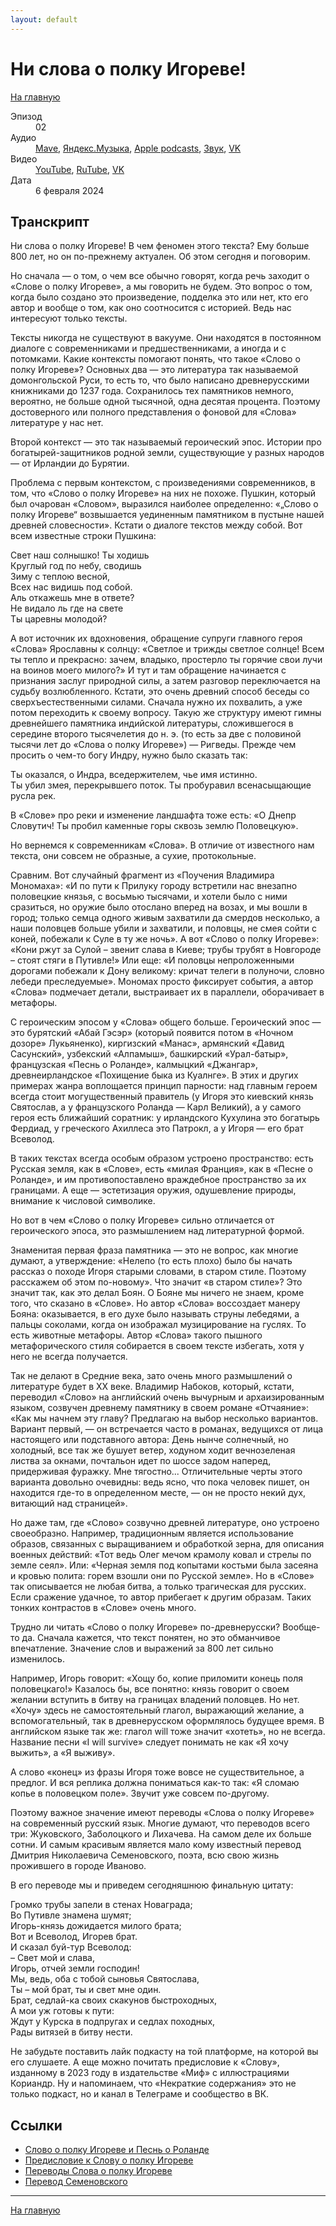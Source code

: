 ```yaml
---
layout: default
---
```


# Ни слова о полку Игореве!

[На главную](./index.html)

<dl>
<dt>Эпизод</dt>
<dd>02</dd>
<dt>Аудио</dt>
<dd><a href="https://nonbrevia.mave.digital/ep-3">Mave</a>, <a href="https://music.yandex.ru/album/28385653/track/122088412">Яндекс.Музыка</a>, <a href="https://podcasts.apple.com/ru/podcast/%D0%BD%D0%B8-%D1%81%D0%BB%D0%BE%D0%B2%D0%B0-%D0%BE-%D0%BF%D0%BE%D0%BB%D0%BA%D1%83-%D0%B8%D0%B3%D0%BE%D1%80%D0%B5%D0%B2%D0%B5/id1718619044?i=1000644307414">Apple podcasts</a>, <a href="https://zvuk.com/episode/136534052">Звук</a>, <a href="https://vk.com/podcast-222396379_456239019">VK</a></dd>
<dt>Видео</dt>
<dd><a href="https://www.youtube.com/watch?v=VGA2RVgEn8I">YouTube</a>, <a href="https://rutube.ru/video/9c49912e2f1c57eaa2f8672ac11bc3a7/">RuTube</a>, <a href="https://vk.com/video-222396379_456239023">VK</a></dd>
<dt>Дата</dt>
<dd>6 февраля 2024</dd>
</dl>

## Транскрипт

Ни слова о полку Игореве! В чем феномен этого текста? Ему больше 800 лет, но он по-прежнему актуален. Об этом сегодня и поговорим.

Но сначала — о том, о чем все обычно говорят, когда речь заходит о «Слове о полку Игореве», а мы говорить не будем. Это вопрос о том, когда было создано это произведение, подделка это или нет, кто его автор и вообще о том, как оно соотносится с историей. Ведь нас интересуют только тексты. 

Тексты никогда не существуют в вакууме. Они находятся в постоянном диалоге с современниками и предшественниками, а иногда и с потомками. Какие контексты помогают понять, что такое «Слово о полку Игореве»? Основных два — это литература так называемой домонгольской Руси, то есть то, что было написано древнерусскими книжниками до 1237 года. Сохранилось тех памятников немного, вероятно, не больше одной тысячной, одна десятая процента. Поэтому достоверного или полного представления о фоновой для «Слова» литературе у нас нет. 

Второй контекст — это так называемый героический эпос. Истории про богатырей-защитников родной земли, существующие у разных народов — от Ирландии до Бурятии.

Проблема с первым контекстом, с произведениями современников, в том, что «Слово о полку Игореве» на них не похоже. Пушкин, который был очарован «Словом», выразился наиболее определенно: «„Слово о полку Игореве“ возвышается уединенным памятником в пустыне нашей древней словесности». Кстати о диалоге текстов между собой. Вот всем известные строки Пушкина: 

Свет наш солнышко! Ты ходишь <br/>
Круглый год по небу, сводишь<br/>
Зиму с теплою весной,<br/>
Всех нас видишь под собой.<br/>
Аль откажешь мне в ответе?<br/>
Не видало ль где на свете<br/>
Ты царевны молодой?

А вот источник их вдохновения, обращение супруги главного героя «Слова» Ярославны к солнцу: «Светлое и трижды светлое солнце! Всем ты тепло и прекрасно: зачем, владыко, простерло ты горячие свои лучи на воинов моего милого?» И тут и там обращение начинается с признания заслуг природной силы, а затем разговор переключается на судьбу возлюбленного. Кстати, это очень древний способ беседы со сверхъестественными силами. Сначала нужно их похвалить, а уже потом переходить к своему вопросу. Такую же структуру имеют гимны древнейшего памятника индийской литературы, сложившегося в середине второго тысячелетия до н. э. (то есть за две с половиной тысячи лет до «Слова о полку Игореве») — Ригведы. Прежде чем просить о чем-то богу Индру, нужно было сказать так: 

Ты оказался, о Индра, вседержителем, чье имя истинно. <br/>
Ты убил змея, перекрывшего поток. Ты пробуравил всенасыщающие русла рек.

В «Слове» про реки и изменение ландшафта тоже есть: «О Днепр Словутич! Ты пробил каменные горы сквозь землю Половецкую».

Но вернемся к современникам «Слова». В отличие от известного нам текста, они совсем не образные, а сухие, протокольные. 

Сравним. Вот случайный фрагмент из «Поучения Владимира Мономаха»: «И по пути к Прилуку городу встретили нас внезапно половецкие князья, с восьмью тысячами, и хотели было с ними сразиться, но оружие было отослано вперед на возах, и мы вошли в город; только семца одного живым захватили да смердов несколько, а наши половцев больше убили и захватили, и половцы, не смея сойти с коней, побежали к Суле в ту же ночь». А вот «Слово о полку Игореве»: «Кони ржут за Сулой – звенит слава в Киеве; трубы трубят в Новгороде – стоят стяги в Путивле!» Или еще: «И половцы непроложенными дорогами побежали к Дону великому: кричат телеги в полуночи, словно лебеди преследуемые». Мономах просто фиксирует события, а автор «Слова» подмечает детали, выстраивает их в параллели, оборачивает в метафоры.

С героическим эпосом у «Слова» общего больше. Героический эпос — это бурятский «Абай Гэсэр» (который появится потом в «Ночном дозоре» Лукьяненко), киргизский «Манас», армянский «Давид Сасунский», узбекский «Алпамыш», башкирский «Урал-батыр», французская «Песнь о Роланде», калмыцкий «Джангар», древнеирландское «Похищение быка из Куалнге». В этих и других примерах жанра воплощается принцип парности: над главным героем всегда стоит могущественный правитель (у Игоря это киевский князь Святослав, а у французского Роланда — Карл Великий), а у самого героя есть ближайший соратник: у ирландского Кухулина это богатырь Фердиад, у греческого Ахиллеса это Патрокл, а у Игоря — его брат Всеволод.

В таких текстах всегда особым образом устроено пространство: есть Русская земля, как в «Слове», есть «милая Франция», как в «Песне о Роланде», и им противопоставлено враждебное пространство за их границами. А еще — эстетизация оружия, одушевление природы, внимание к числовой символике. 

Но вот в чем «Слово о полку Игореве» сильно отличается от героического эпоса, это размышлением над литературной формой. 

Знаменитая первая фраза памятника — это не вопрос, как многие думают, а утверждение: «Нелепо (то есть плохо) было бы начать рассказ о походе Игоря старыми словами, в старом стиле. Поэтому расскажем об этом по-новому». Что значит «в старом стиле»? Это значит так, как это делал Боян. О Бояне мы ничего не знаем, кроме того, что сказано в «Слове». Но автор «Слова» воссоздает манеру Бояна: оказывается, в его духе было называть струны лебедями, а пальцы соколами, когда он изображал музицирование на гуслях. То есть животные метафоры. Автор «Слова» такого пышного метафорического стиля собирается в своем тексте избегать, хотя у него не всегда получается.

Так не делают в Средние века, зато очень много размышлений о литературе будет в XX веке. Владимир Набоков, который, кстати, переводил «Слово» на английский очень вычурным и архаизированным языком, созвучен древнему памятнику в своем романе «Отчаяние»: «Как мы начнем эту главу? Предлагаю на выбор несколько вариантов. Вариант первый, — он встречается часто в романах, ведущихся от лица настоящего или подставного автора: День нынче солнечный, но холодный, все так же бушует ветер, ходуном ходит вечнозеленая листва за окнами, почтальон идет по шоссе задом наперед, придерживая фуражку. Мне тягостно... Отличительные черты этого варианта довольно очевидны: ведь ясно, что пока человек пишет, он находится где-то в определенном месте, — он не просто некий дух, витающий над страницей».

Но даже там, где «Слово» созвучно древней литературе, оно устроено своеобразно. Например, традиционным является использование образов, связанных с выращиванием и обработкой зерна, для описания военных действий: «Тот ведь Олег мечом крамолу ковал и стрелы по земле сеял». Или: «Черная земля под копытами костьми была засеяна и кровью полита: горем взошли они по Русской земле». Но в «Слове» так описывается не любая битва, а только трагическая для русских. Если сражение удачное, то автор прибегает к другим образам. Таких тонких контрастов в «Слове» очень много.

Трудно ли читать «Слово о полку Игореве» по-древнерусски? Вообще-то да. Сначала кажется, что текст понятен, но это обманчивое впечатление. Значение слов и выражений за 800 лет сильно изменилось. 

Например, Игорь говорит: «Хощу бо, копие приломити конець поля половецкаго!» Казалось бы, все понятно: князь говорит о своем желании вступить в битву на границах владений половцев. Но нет. «Хочу» здесь не самостоятельный глагол, выражающий желание, а вспомогательный, так в древнерусском оформлялось будущее время. В английском языке так же: глагол will тоже значит «хотеть», но не всегда. Название песни «I will survive» следует понимать не как «Я хочу выжить», а «Я выживу». 

А слово «конец» из фразы Игоря тоже вовсе не существительное, а предлог. И вся реплика должна пониматься как-то так: «Я сломаю копье в половецком поле». Звучит уже совсем по-другому.

Поэтому важное значение имеют переводы «Слова о полку Игореве» на современный русский язык. Многие думают, что переводов всего три: Жуковского, Заболоцкого и Лихачева. На самом деле их больше сотни. И самым красивым является мало кому известный перевод Дмитрия Николаевича Семеновского, поэта, всю свою жизнь прожившего в городе Иваново.

В его переводе мы и приведем сегодняшнюю финальную цитату:

Громко трубы запели в стенах Новаграда;<br/>
Во Путивле знамена шумят;<br/>
Игорь-князь дожидается милого брата;<br/>
Вот и Всеволод, Игорев брат.<br/>
И сказал буй-тур Всеволод:<br/>
– Свет мой и слава,<br/>
Игорь, отчей земли господин!<br/>
Мы, ведь, оба с тобой сыновья Святослава,<br/>
Ты – мой брат, ты и свет мне один.<br/>
Брат, седлай-ка своих скакунов быстроходных,<br/>
А мои уж готовы к пути:<br/>
Ждут у Курска в подпругах и седлах походных,<br/>
Рады витязей в битву нести.

Не забудьте поставить лайк подкасту на той платформе, на которой вы его слушаете. А еще можно почитать предисловие к «Слову», изданному в 2023 году в издательстве «Миф» с иллюстрациями Кориандр. Ну и напоминаем, что «Некраткие содержания» это не только подкаст, но и канал в Телеграме и сообщество в ВК.


## Ссылки

* [Слово о полку Игореве и Песнь о Роланде](http://nevmenandr.net/personalia/1_pdfsam1_94_pdfsam_fz31.pdf)
* [Предисловие к Слову о полку Игореве](http://nevmenandr.net/personalia/spi_ya.pdf)
* [Переводы Слова о полку Игореве](https://magazines.gorky.media/neva/2010/1/perevody-slova-o-polku-igoreve-mify-i-realnost.html)
* [Перевод Семеновского](http://nevmenandr.net/cgi-bin/trans.py?it=e1)


------

[На главную](./index.html)
